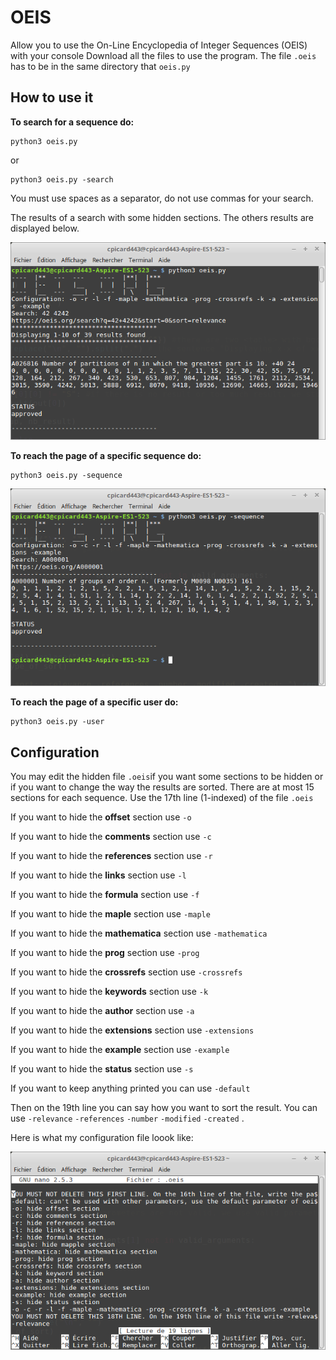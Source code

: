 # OEIS
Allow you to use the On-Line Encyclopedia of Integer Sequences (OEIS) with your console
Download all the files to use the program. The file `.oeis` has to be in the same directory that `oeis.py` 

## **How to use it**

**To search for a sequence do:**

    python3 oeis.py
  or 
  

    python3 oeis.py -search
You must use spaces as a separator, do not use commas for your search.

The results of a search with some hidden sections. The others results are displayed below.

![enter image description here](https://raw.githubusercontent.com/cpicard443/OEIS/master/output_search.png)

**To reach the page of a specific sequence do:**

    python3 oeis.py -sequence
![enter image description here](https://raw.githubusercontent.com/cpicard443/OEIS/master/output_sequence.png)

**To reach the page of a specific user do:**

    python3 oeis.py -user

## **Configuration**
You may edit the hidden file `.oeis`if you want some sections to be hidden or if you want to change the way the results are sorted. There are at most 15 sections for each sequence. Use the 17th line (1-indexed) of the file `.oeis`

If you want to hide the **offset** section use `-o`

If you want to hide the **comments** section use `-c`

If you want to hide the **references** section use `-r`

If you want to hide the **links** section use `-l`

If you want to hide the **formula** section use `-f`

If you want to hide the **maple** section use `-maple`

If you want to hide the **mathematica** section use `-mathematica`

If you want to hide the **prog** section use `-prog`

If you want to hide the **crossrefs** section use `-crossrefs`

If you want to hide the **keywords** section use `-k`

If you want to hide the **author** section use `-a`

If you want to hide the **extensions** section use `-extensions`

If you want to hide the **example** section use `-example`

If you want to hide the **status** section use `-s`

If you want to keep anything printed you can use `-default`

Then on the 19th line you can say how you want to sort the result. You can use `-relevance` `-references` `-number` `-modified` `-created` .

Here is what my configuration file loook like:

![enter image description here](https://raw.githubusercontent.com/cpicard443/OEIS/master/config_file.png)

